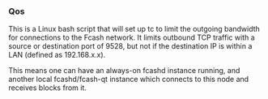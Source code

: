 ### Qos ###

This is a Linux bash script that will set up tc to limit the outgoing bandwidth for connections to the Fcash network. It limits outbound TCP traffic with a source or destination port of 9528, but not if the destination IP is within a LAN (defined as 192.168.x.x).

This means one can have an always-on fcashd instance running, and another local fcashd/fcash-qt instance which connects to this node and receives blocks from it.
